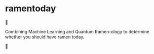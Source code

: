 # ramentoday

:ramen:

Combining Machine Learning and Quantum Ramen-ology to determine whether you should have ramen today.

:ramen:
